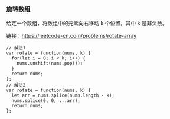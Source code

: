 <!--
 * @Author: 月魂
 * @Date: 2021-01-10 16:46:20
 * @LastEditTime: 2021-01-17 17:48:03
 * @LastEditors: 月魂
 * @Description: 
 * @FilePath: \leetcode-per-day\day4.md
-->
### 旋转数组
给定一个数组，将数组中的元素向右移动 k 个位置，其中 k 是非负数。

链接：https://leetcode-cn.com/problems/rotate-array

```
// 解法1
var rotate = function(nums, k) {
  for(let i = 0; i < k; i++) {
    nums.unshift(nums.pop());
  }
  return nums;
};
// 解法2
var rotate = function(nums, k) {
  let arr = nums.splice(nums.length - k);
  nums.splice(0, 0, ...arr);
  return nums;
};
```